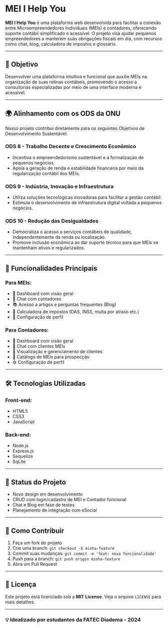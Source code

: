 # MEI I Help You

**MEI I Help You** é uma plataforma web desenvolvida para facilitar a conexão entre Microempreendedores Individuais (MEIs) e contadores, oferecendo suporte contábil simplificado e acessível. O projeto visa ajudar pequenos empreendedores a manterem suas obrigações fiscais em dia, com recursos como chat, blog, calculadora de impostos e glossário.

---

## 🎯 Objetivo

Desenvolver uma plataforma intuitiva e funcional que auxilie MEIs na organização de suas rotinas contábeis, promovendo o acesso a consultorias especializadas por meio de uma interface moderna e acessível.

---

## 🌍 Alinhamento com os ODS da ONU

Nosso projeto contribui diretamente para os seguintes Objetivos de Desenvolvimento Sustentável:

### ODS 8 - Trabalho Decente e Crescimento Econômico
- Incentiva o empreendedorismo sustentável e a formalização de pequenos negócios.
- Apoia a geração de renda e estabilidade financeira por meio da regularização contábil dos MEIs.

### ODS 9 - Indústria, Inovação e Infraestrutura
- Utiliza soluções tecnológicas inovadoras para facilitar a gestão contábil.
- Estimula o desenvolvimento de infraestrutura digital voltada a pequenos negócios.

### ODS 10 - Redução das Desigualdades
- Democratiza o acesso a serviços contábeis de qualidade, independentemente da renda ou localização.
- Promove inclusão econômica ao dar suporte técnico para que MEIs se mantenham ativos e regularizados.

---

## 🧩 Funcionalidades Principais

### Para MEIs:
- 📂 Dashboard com visão geral
- 💬 Chat com contadores
- 📚 Acesso a artigos e perguntas frequentes (Blog)
- 🧮 Calculadora de impostos (DAS, INSS, multa por atraso etc.)
- 👤 Configuração de perfil

### Para Contadores:
- 📂 Dashboard com visão geral
- 💬 Chat com clientes MEIs
- 👤 Visualização e gerenciamento de clientes
- 📒 Catálogo de MEIs para prospecção
- ⚙️ Configuração de perfil

---

## 🛠️ Tecnologias Utilizadas

### Front-end:
- HTML5
- CSS3
- JavaScript

### Back-end:
- Node.js
- Express.js
- Sequelize
- SqLite

---

## 🚧 Status do Projeto

- Novo design em desenvolvimento
- CRUD com login/cadastro de MEI e Contador funcional
- Chat e Blog em fase de testes
- Planejamento de integração com eSocial

---

## 📌 Como Contribuir

1. Faça um fork do projeto
2. Crie uma branch: `git checkout -b minha-feature`
3. Commit suas mudanças: `git commit -m 'feat: nova funcionalidade'`
4. Push para a branch: `git push origin minha-feature`
5. Abra um Pull Request

---

## 📄 Licença

Este projeto está licenciado sob a **MIT License**. Veja o arquivo `LICENSE` para mais detalhes.

---

### 💡 Idealizado por estudantes da FATEC Diadema - 2024
